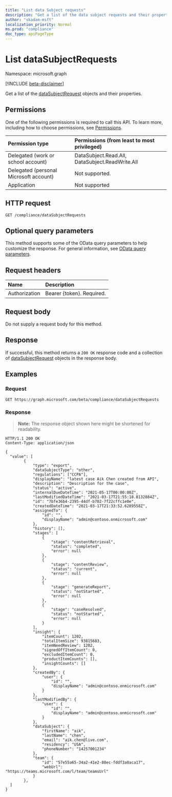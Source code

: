 ```yaml
---
title: "List data Subject requests"
description: "Get a list of the data subject requests and their properties."
author: "skadam-msft"
localization_priority: Normal
ms.prod: "compliance"
doc_type: apiPageType
---
```


# List dataSubjectRequests
Namespace: microsoft.graph

[!INCLUDE [beta-disclaimer](../../includes/beta-disclaimer.md)]

Get a list of the [dataSubjectRequest](../resources/datasubjectrequest.md) objects and their properties.

## Permissions
One of the following permissions is required to call this API. To learn more, including how to choose permissions, see [Permissions](/graph/permissions-reference).

|Permission type|Permissions (from least to most privileged)|
|:---|:---|
|Delegated (work or school account)|DataSubject.Read.All, DataSubject.ReadWrite.All|
|Delegated (personal Microsoft account)|Not supported.|
|Application|Not supported|

## HTTP request

<!-- {
  "blockType": "ignored"
}
-->
``` http
GET /compliance/dataSubjectRequests
```

## Optional query parameters
This method supports some of the OData query parameters to help customize the response. For general information, see [OData query parameters](/graph/query-parameters).

## Request headers
|Name|Description|
|:---|:---|
|Authorization|Bearer {token}. Required.|

## Request body
Do not supply a request body for this method.

## Response

If successful, this method returns a `200 OK` response code and a collection of [dataSubjectRequest](../resources/datasubjectrequest.md) objects in the response body.

## Examples

### Request
<!-- {
  "blockType": "request",
  "name": "list_datasubjectrequest"
}
-->
``` http
GET https://graph.microsoft.com/beta/compliance/dataSubjectRequests
```


### Response
>**Note:** The response object shown here might be shortened for readability.
<!-- {
  "blockType": "response",
  "truncated": true,
  "@odata.type": "Collection(microsoft.privacyManagement.dataSubjectRequest)"
}
-->
``` http
HTTP/1.1 200 OK
Content-Type: application/json

{
  "value": [
        {
            "type": "export",
            "dataSubjectType": "other",
            "regulations": ["CCPA"],
            "displayName": "latest case Aik Chen created from API",
            "description": "Description for the case",
            "status": "active",
            "internalDueDateTime": "2021-05-17T00:00:00Z",
            "lastModifiedDateTime": "2021-03-17T21:55:18.8132884Z",
            "id": "7bfe36b4-2395-44df-b702-7f22cffc1e0e",
            "createdDateTime": "2021-03-17T21:33:52.6289558Z",
            "assignedTo": {
                "id": "",
                "displayName": "admin@contoso.onmicrosoft.com"
            },
            "history": [],
            "stages": [
                {
                    "stage": "contentRetrieval",
                    "status": "completed",
                    "error": null
                },
                {
                    "stage": "contentReview",
                    "status": "current",
                    "error": null
                },
                {
                    "stage": "generateReport",
                    "status": "notStarted",
                    "error": null
                },
                {
                    "stage": "caseResolved",
                    "status": "notStarted",
                    "error": null
                }
            ],
            "insight": {
                "itemCount": 1202,
                "totalItemSize": 93815683,
                "itemNeedReview": 1202,
                "signedOffItemCount": 0,
                "excludedItemCount": 0,
                "productItemCounts": [],
                "insightCounts": []
            },
            "createdBy": {
                "user": {
                    "id": "",
                    "displayName": "admin@contoso.onmicrosoft.com"
                }
            },
            "lastModifiedBy": {
                "user": {
                    "id": "",
                    "displayName": "admin@contoso.onmicrosoft.com"
                }
            },
            "dataSubject": {
                "firstName": "aik",
                "lastName": "chen",
                "email": "aik.chen@live.com",
                "residency": "USA",
                "phoneNumber": "14257001234"
            },
            "team": {
                "id": "57e55a65-34a2-41e2-88ec-fddf3a8aca17",
                "webUrl": "https://teams.microsoft.com/l/team/teamsUrl"
            }
        },
  ]
}
```

